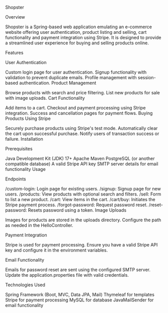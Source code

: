Shopster

Overview

Shopster is a Spring-based web application emulating an e-commerce website offering user authentication, product listing and selling, cart functionality and payment integration using Stripe. It is designed to provide a streamlined user experience for buying and selling products online.

Features

User Authentication

Custom login page for user authentication.
Signup functionality with validation to prevent duplicate emails.
Profile management with session-based authentication.
Product Management

Browse products with search and price filtering.
List new products for sale with image uploads.
Cart Functionality

Add items to a cart.
Checkout and payment processing using Stripe integration.
Success and cancellation pages for payment flows.
Buying Products Using Stripe

Securely purchase products using Stripe's test mode.
Automatically clear the cart upon successful purchase.
Notify users of transaction success or failure.
Installation

Prerequisites

Java Development Kit (JDK) 17+
Apache Maven
PostgreSQL (or another compatible database)
A valid Stripe API key
SMTP server details for email functionality
Usage

Endpoints

/custom-login: Login page for existing users.
/signup: Signup page for new users.
/products: View products with optional search and filters.
/sell: Form to list a new product.
/cart: View items in the cart.
/cart/buy: Initiates the Stripe payment process.
/forgot-password: Request password reset.
/reset-password: Resets password using a token.
Image Uploads

Images for products are stored in the uploads directory. Configure the path as needed in the HelloController.

Payment Integration

Stripe is used for payment processing. Ensure you have a valid Stripe API key and configure it in the environment variables.

Email Functionality

Emails for password reset are sent using the configured SMTP server. Update the application.properties file with valid credentials.

Technologies Used

Spring Framework (Boot, MVC, Data JPA, Mail)
Thymeleaf for templates
Stripe for payment processing
MySQL for database
JavaMailSender for email functionality

